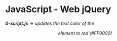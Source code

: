 # JavaScript - Web jQuery

***0-script.js*** -> *updates the text color of the <header> element to red (#FF0000)*
